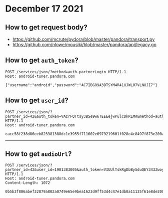 # December 17 2021

## How to get request body?

- https://github.com/mcrute/pydora/blob/master/pandora/transport.py
- https://github.com/nlowe/mousiki/blob/master/pandora/api/legacy.go

## How to get `auth_token`?

~~~
POST /services/json/?method=auth.partnerLogin HTTP/1.1
Host: android-tuner.pandora.com

{"username":"android","password":"AC7IBG09A3DTSYM4R41UJWL07VLN8JI7"}
~~~

## How to get `user_id`?

~~~
POST /services/json/?partner_id=42&auth_token=VAzrFQTtsy3BSe9w6TEEEejwPulcDkRLMA&method=auth.userLogin HTTP/1.1
Host: android-tuner.pandora.com

cacc58f238d86eeb823381388dc1e3955f711602e6979219601f028e4c8497f873e200af9bcf7...
~~~

--------------------------------------------------------------------------------

## How to get `audioUrl`?

~~~
POST /services/json/?partner_id=42&user_id=1901383005&auth_token=VIUUlTskRgDbBySduQEY343ZwoyVPZ1yLQeapGMYNSBZXIt8dLFCIA8w%3D%3D&method=onDemand.getAudioPlaybackInfo HTTP/1.1
Host: android-tuner.pandora.com
Content-Length: 1072

0b5b3f806abef32879a802a0749e65e9bea1623d9ff53d4c47e1db0a11135f61e8de2089919ef...
~~~
